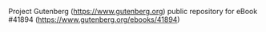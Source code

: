Project Gutenberg (https://www.gutenberg.org) public repository for eBook #41894 (https://www.gutenberg.org/ebooks/41894)
